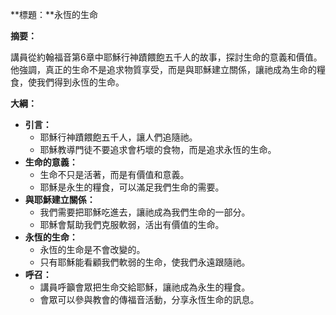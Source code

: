 **標題：**永恆的生命

**摘要：**

講員從約翰福音第6章中耶穌行神蹟餵飽五千人的故事，探討生命的意義和價值。他強調，真正的生命不是追求物質享受，而是與耶穌建立關係，讓祂成為生命的糧食，使我們得到永恆的生命。

**大綱：**

* **引言：**
    * 耶穌行神蹟餵飽五千人，讓人們追隨祂。
    * 耶穌教導門徒不要追求會朽壞的食物，而是追求永恆的生命。
* **生命的意義：**
    * 生命不只是活著，而是有價值和意義。
    * 耶穌是永生的糧食，可以滿足我們生命的需要。
* **與耶穌建立關係：**
    * 我們需要把耶穌吃進去，讓祂成為我們生命的一部分。
    * 耶穌會幫助我們克服軟弱，活出有價值的生命。
* **永恆的生命：**
    * 永恆的生命是不會改變的。
    * 只有耶穌能看顧我們軟弱的生命，使我們永遠跟隨祂。
* **呼召：**
    * 講員呼籲會眾把生命交給耶穌，讓祂成為永生的糧食。
    * 會眾可以參與教會的傳福音活動，分享永恆生命的訊息。